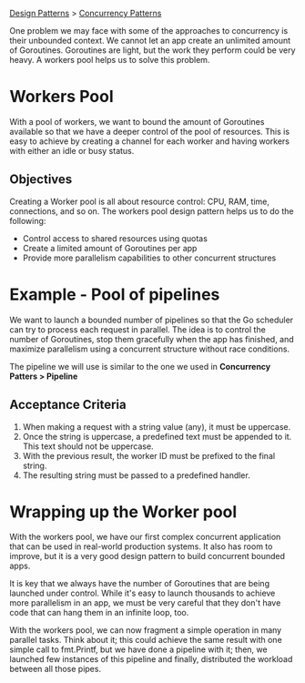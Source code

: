 [Design Patterns](../../README.md) > [Concurrency Patterns](../README.md)

One problem we may face with some of the approaches to concurrency is their unbounded context. We cannot let an app create an unlimited amount of Goroutines.
Goroutines are light, but the work they perform could be very heavy. A workers pool helps us to solve this problem.

#  Workers Pool
With a pool of workers, we want to bound the amount of Goroutines available so that we have a deeper control of the pool of resources. This is easy to achieve by creating a channel for each worker and having workers with either an idle or busy status.

## Objectives
Creating a Worker pool is all about resource control: CPU, RAM, time, connections, and so on. The workers pool design pattern helps us to do the following:
- Control access to shared resources using quotas
- Create a limited amount of Goroutines per app
- Provide more parallelism capabilities to other concurrent structures

# Example - Pool of pipelines

We want to launch a bounded number of pipelines so that the Go scheduler can try to process each request in parallel.
The idea is to control the number of Goroutines, stop them gracefully when the app has finished, and maximize parallelism using a concurrent structure without race conditions.

The pipeline we will use is similar to the one we used in **Concurrency Patters > Pipeline**

## Acceptance Criteria
1. When making a request with a string value (any), it must be uppercase.
2. Once the string is uppercase, a predefined text must be appended to it. This text should not be uppercase.
3. With the previous result, the worker ID must be prefixed to the final string.
4. The resulting string must be passed to a predefined handler.


# Wrapping up the Worker pool
With the workers pool, we have our first complex concurrent application that can be used in real-world production systems. It also has room to improve, but it is a very good design pattern to build concurrent bounded apps.

It is key that we always have the number of Goroutines that are being launched under control. While it's easy to launch thousands to achieve more parallelism in an app, we must be very careful that they don't have code that can hang them in an infinite loop, too.

With the workers pool, we can now fragment a simple operation in many parallel tasks. Think about it; this could achieve the same result with one simple call to fmt.Printf, but we have done a pipeline with it; then, we launched few instances of this pipeline and finally, distributed the workload between all those pipes.
